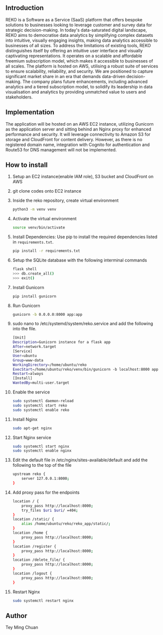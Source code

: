 ## Introduction
REKO is a Software as a Service (SaaS) platform that offers bespoke solutions to businesses looking to leverage customer and survey data for strategic decision-making. In today's data-saturated digital landscape, REKO aims to democratise data analytics by simplifying complex datasets into intuitive, visually engaging insights, making data analytics accessible to businesses of all sizes. To address the limitations of existing tools, REKO distinguishes itself by offering an intuitive user interface and visually captivating representations. It operates on a scalable and affordable freemium subscription model, which makes it accessible to businesses of all scales. The platform is hosted on AWS, utilising a robust suite of services to ensure scalability, reliability, and security. We are positioned to capture significant market share in an era that demands data-driven decision-making. The company plans future enhancements, including advanced analytics and a tiered subscription model, to solidify its leadership in data visualisation and analytics by providing unmatched value to users and stakeholders.

## Implementation
The application will be hosted on an AWS EC2 instance, utilizing Gunicorn as the application server and sitting behind an Nginx proxy for enhanced performance and security. It will leverage connectivity to Amazon S3 for storage and CloudFront for content delivery. However, as there is no registered domain name, integration with Cognito for authentication and Route53 for DNS management will not be implemented.

## How to install
1. Setup an EC2 instance(enable IAM role), S3 bucket and CloudFront on AWS

2. git clone codes onto EC2 instance

3. Inside the reko repository, create virtual environment
    ```bash
    python3 -m venv venv

4. Activate the virtual environment
    ```bash
    source venv/bin/activate

5. Install Dependencies: Use pip to install the required dependencies listed in `requirements.txt`.
   ```bash
   pip install -r requirements.txt

6. Setup the SQLite database with the following interminal commands
    ```bash
    flask shell
    >>> db.create_all()
    >>> exit()

7. Install Gunicorn
    ```bash
    pip install gunicorn

8. Run Gunicorn
    ```bash
    gunicorn -b 0.0.0.0:8000 app:app

9. sudo nano to /etc/systemd/system/reko.service and add the following into the file.
    ```bash
    [Unit]
    Description=Gunicorn instance for a flask app
    After=network.target
    [Service]
    User=ubuntu
    Group=www-data
    WorkingDirectory=/home/ubuntu/reko
    ExecStart=/home/ubuntu/reko/venv/bin/gunicorn -b localhost:8000 app:app
    Restart=always
    [Install]
    WantedBy=multi-user.target

10. Enable the service
    ```bash
    sudo systemctl daemon-reload
    sudo systemctl start reko
    sudo systemctl enable reko

11. Install Nginx
    ```bash
    sudo apt-get nginx

12. Start Nginx service
    ```bash
    sudo systemctl start nginx
    sudo systemctl enable nginx

13. Edit the default file in /etc/nginx/sites-available/default and add the following to the top of the file
    ```bash
    upstream reko {
        server 127.0.0.1:8000;
    }

14. Add proxy pass for the endpoints
    ```bash
    location / {
        proxy_pass http://localhost:8000;
        try_files $uri $uri/ =404;
    }
    location /static/ {
        alias /home/ubuntu/reko/reko_app/static/;
    }
    location /home {
        proxy_pass http://localhost:8000;
    }
    location /register {
        proxy_pass http://localhost:8000;
    }
    location /delete_file/ {
        proxy_pass http://localhost:8000;
    }
    location /logout {
        proxy_pass http://localhost:8000;
    }

15. Restart Nginx
    ```bash
    sudo systemctl restart nginx

## Author
Tey Ming Chuan